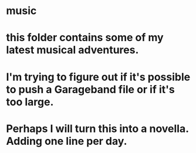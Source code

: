# music

# this folder contains some of my latest musical adventures.
# I'm trying to figure out if it's possible to push a Garageband file or if it's too large. 
# Perhaps I will turn this into a novella.  Adding one line per day.  
